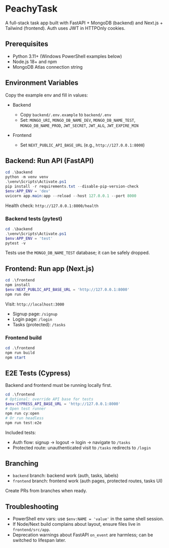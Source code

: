# PeachyTask

A full-stack task app built with FastAPI + MongoDB (backend) and Next.js + Tailwind (frontend). Auth uses JWT in HTTPOnly cookies.

## Prerequisites
- Python 3.11+ (Windows PowerShell examples below)
- Node.js 18+ and npm
- MongoDB Atlas connection string

## Environment Variables
Copy the example env and fill in values:

- Backend
  - Copy `backend/.env.example` to `backend/.env`
  - Set: `MONGO_URI`, `MONGO_DB_NAME_DEV`, `MONGO_DB_NAME_TEST`, `MONGO_DB_NAME_PROD`, `JWT_SECRET`, `JWT_ALG`, `JWT_EXPIRE_MIN`

- Frontend
  - Set `NEXT_PUBLIC_API_BASE_URL` (e.g., `http://127.0.0.1:8000`)

## Backend: Run API (FastAPI)
```powershell
cd .\backend
python -m venv venv
.\venv\Scripts\Activate.ps1
pip install -r requirements.txt --disable-pip-version-check
$env:APP_ENV = 'dev'
uvicorn app.main:app --reload --host 127.0.0.1 --port 8000
```
Health check: `http://127.0.0.1:8000/health`

### Backend tests (pytest)
```powershell
cd .\backend
.\venv\Scripts\Activate.ps1
$env:APP_ENV = 'test'
pytest -v
```
Tests use the `MONGO_DB_NAME_TEST` database; it can be safely dropped.

## Frontend: Run app (Next.js)
```powershell
cd .\frontend
npm install
$env:NEXT_PUBLIC_API_BASE_URL = 'http://127.0.0.1:8000'
npm run dev
```
Visit: `http://localhost:3000`

- Signup page: `/signup`
- Login page: `/login`
- Tasks (protected): `/tasks`

### Frontend build
```powershell
cd .\frontend
npm run build
npm start
```

## E2E Tests (Cypress)
Backend and frontend must be running locally first.

```powershell
cd .\frontend
# Optional: override API base for tests
$env:CYPRESS_API_BASE_URL = 'http://127.0.0.1:8000'
# Open test runner
npm run cy:open
# Or run headless
npm run test:e2e
```
Included tests:
- Auth flow: signup → logout → login → navigate to `/tasks`
- Protected route: unauthenticated visit to `/tasks` redirects to `/login`

## Branching
- `backend` branch: backend work (auth, tasks, labels)
- `frontend` branch: frontend work (auth pages, protected routes, tasks UI)

Create PRs from branches when ready.

## Troubleshooting
- PowerShell env vars: use `$env:NAME = 'value'` in the same shell session.
- If Node/Next build complains about layout, ensure files live in `frontend/src/app`.
- Deprecation warnings about FastAPI `on_event` are harmless; can be switched to lifespan later.
